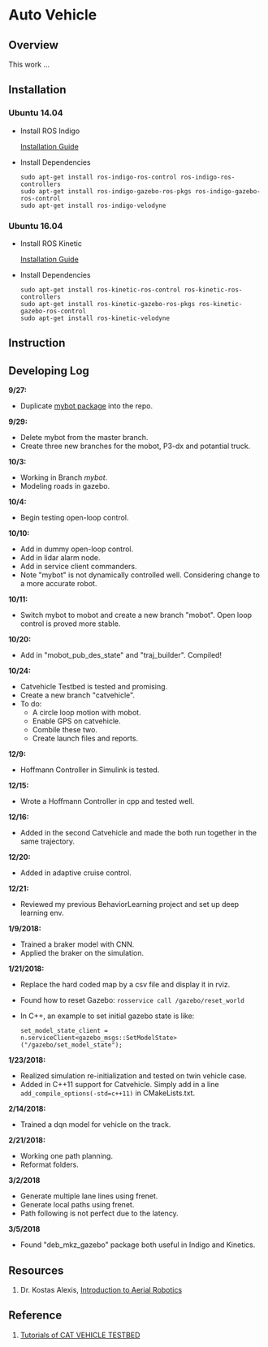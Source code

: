 # Auto Vehicle

## Overview

This work ...

## Installation

### Ubuntu 14.04 

- Install ROS Indigo
	
	[Installation Guide](http://wiki.ros.org/indigo/Installation/Ubuntu)

- Install Dependencies

	```
	sudo apt-get install ros-indigo-ros-control ros-indigo-ros-controllers
	sudo apt-get install ros-indigo-gazebo-ros-pkgs ros-indigo-gazebo-ros-control
	sudo apt-get install ros-indigo-velodyne
	```

### Ubuntu 16.04

- Install ROS Kinetic

	[Installation Guide](http://wiki.ros.org/kinetic/Installation/Ubuntu)

- Install Dependencies

	```
	sudo apt-get install ros-kinetic-ros-control ros-kinetic-ros-controllers
	sudo apt-get install ros-kinetic-gazebo-ros-pkgs ros-kinetic-gazebo-ros-control
	sudo apt-get install ros-kinetic-velodyne
	```

## Instruction



## Developing Log

**9/27:**

* Duplicate [mybot package](https://github.com/xpharry/making_my_robot_in_gazebo.git) into the repo.

**9/29:**

* Delete mybot from the master branch.
* Create three new branches for the mobot, P3-dx and potantial truck.

**10/3:**

* Working in Branch *mybot*.
* Modeling roads in gazebo.

**10/4:**

* Begin testing open-loop control.

**10/10:**

* Add in dummy open-loop control.
* Add in lidar alarm node.
* Add in service client commanders.
* Note "mybot" is not dynamically controlled well. Considering change to a more accurate robot.

**10/11:**

* Switch mybot to mobot and create a new branch "mobot". Open loop control is proved more stable.

**10/20:**

* Add in "mobot_pub_des_state" and "traj_builder". Compiled!

**10/24:**

* Catvehicle Testbed is tested and promising.
* Create a new branch "catvehicle".
* To do:
  * A circle loop motion with mobot.
  * Enable GPS on catvehicle.
  * Combile these two.
  * Create launch files and reports.
  
**12/9:**

* Hoffmann Controller in Simulink is tested.

**12/15:**

* Wrote a Hoffmann Controller in cpp and tested well.

**12/16:**

* Added in the second Catvehicle and made the both run together in the same trajectory.

**12/20:**

* Added in adaptive cruise control.

**12/21:**

* Reviewed my previous BehaviorLearning project and set up deep learning env.

**1/9/2018:**

* Trained a braker model with CNN.
* Applied the braker on the simulation.

**1/21/2018:**

* Replace the hard coded map by a csv file and display it in rviz.
* Found how to reset Gazebo: `rosservice call /gazebo/reset_world`
* In C++, an example to set initial gazebo state is like:

    `set_model_state_client =
	  n.serviceClient<gazebo_msgs::SetModelState>("/gazebo/set_model_state");`

**1/23/2018:**

* Realized simulation re-initialization and tested on twin vehicle case.
* Added in C++11 support for Catvehicle. Simply add in a line `add_compile_options(-std=c++11)` in CMakeLists.txt.

**2/14/2018:**

* Trained a dqn model for vehicle on the track.

**2/21/2018:**

* Working one path planning.
* Reformat folders.

**3/2/2018**

* Generate multiple lane lines using frenet.
* Generate local paths using frenet.
* Path following is not perfect due to the latency.

**3/5/2018**

* Found "deb_mkz_gazebo" package both useful in Indigo and Kinetics.

## Resources

1. Dr. Kostas Alexis, [Introduction to Aerial Robotics](http://www.kostasalexis.com/introduction-to-aerial-robotics.html)

## Reference

1. [Tutorials of CAT VEHICLE TESTBED](https://cps-vo.org/node/31792)


